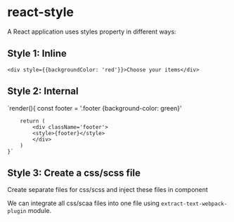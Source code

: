 # react-style
A React application uses styles property in different ways:

## Style 1: Inline
`<div style={{backgroundColor: 'red'}}>Choose your items</div>`

## Style 2: Internal 
  `render(){
        const footer = '.footer {background-color: green}'
        
        return (
            <div className='footer'>
            <style>{footer}</style>
            </div>
        )
    }`


## Style 3: Create a css/scss file 
Create separate files for css/scss and inject these files in component

We can integrate all css/scaa files into one file using `extract-text-webpack-plugin` module.
